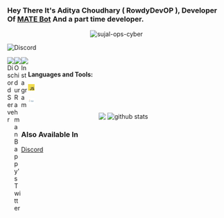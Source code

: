 

<!--
**RowdyDevOP/RowdyDevOP** is a ✨ _special_ ✨ repository because its `README.md` (this file) appears on your GitHub profile.
Here are some ideas to get you started:
- 🔭 I’m currently working on ...
- 🌱 I’m currently learning ...
- 👯 I’m looking to collaborate on ...
- 🤔 I’m looking for help with ...
- 💬 Ask me about ...
- 📫 How to reach me: ...
- 😄 Pronouns: ...
- ⚡ Fun fact: ...
-->
### Hey There It's Aditya Choudhary ( RowdyDevOP ), Developer Of [MATE Bot](https://guitarhost.tech) And a part time developer.

<p align="center"> <img src="https://komarev.com/ghpvc/?username=RowdyDevOP" alt="sujal-ops-cyber" /> </p>

![Discord](https://discord.c99.nl/widget/theme-3/612817091921444864.png)

<a href="https://discord.gg/">

  <img align="left" alt="Discord Server" width="16px" src="https://cdn.jsdelivr.net/npm/simple-icons@v3/icons/discord.svg" />

</a>

<a href="https://twitter.com/">

  <img align="left" alt="Ohidur Rahman Bappy's Twitter" width="16px" src="https://cdn.jsdelivr.net/npm/simple-icons@v3/icons/twitter.svg" />

</a>

<a href="https://instagram.com/its_me_mraditya/">

  <img align="left" alt="Instagram" width="16px" src="https://cdn.jsdelivr.net/npm/simple-icons@v3/icons/instagram.svg" />

</a>

<br />

**Languages and Tools:** &nbsp;

 <code><img height="15" src="https://raw.githubusercontent.com/github/explore/80688e429a7d4ef2fca1e82350fe8e3517d3494d/topics/javascript/javascript.png"></code>

<!--<code><img height="15" src="https://raw.githubusercontent.com/github/explore/80688e429a7d4ef2fca1e82350fe8e3517d3494d/topics/python/python.png"></code>

<code><img height="15" src="https://raw.githubusercontent.com/github/explore/80688e429a7d4ef2fca1e82350fe8e3517d3494d/topics/css/css.png"></code> -->

<code><img height="15" src="https://raw.githubusercontent.com/github/explore/80688e429a7d4ef2fca1e82350fe8e3517d3494d/topics/java/java.png"></code>



<p align="center">

  <img align="center" src="https://github-readme-stats.vercel.app/api/top-langs/?username=RowdyDevOP&show_icons=true&show_icons=true&title_color=&icon_color=f0f0f0&text_color=f0f0f0&bg_color=151b22&hide_border=true" />

  <img align="center" src="https://github-readme-stats.vercel.app/api?username=RowdyDevOP&show_icons=true&theme=radical&line_height=21" alt="github stats"/>







### Also Available In

[Discord](https://discord.gg/)<br>

<!--[Twitter](https://twitter.com/)<br>

[YouTube](https://youtube.com/channel/)-->
